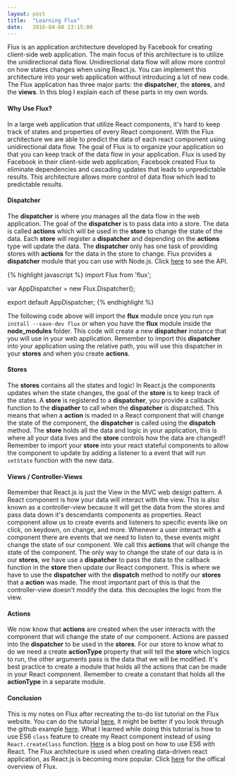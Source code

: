 ```yaml
---
layout: post
title:  "Learning Flux"
date:   2016-04-08 13:15:00
---
```

Flux is an application architecture developed by Facebook for creating 
client-side web application. The main focus of this architecture is 
to utilize the unidirectional data flow. Unidirectional data flow will 
allow more control on how states changes when using React.js. You can 
implement this architecture into your web application without introducing 
a lot of new code. The Flux application has three major parts: the 
__dispatcher__, the __stores__, and the __views__. In this blog I explain each of these 
parts in my own words.

#### Why Use Flux?

In a large web application that utilize React components, 
it's hard to keep track of states and properties of every React component. 
With the Flux architecture we are able to predict the data of each react component using 
unidirectional data flow. The goal of Flux is to organize your application so that you can 
keep track of the data flow in your application. Flux is used by Facebook 
in their client-side web application, Facebook created Flux to eliminate dependencies 
and cascading updates that leads to unpredictable results. This architecture allows 
more control of data flow which lead to predictable results.

#### Dispatcher

The __dispatcher__ is where you manages all the data flow in the web application. The goal 
of the __dispatcher__ is to pass data into a store. The data is called __actions__ which will be 
used in the __store__ to change the state of the data. Each __store__ will register a 
__dispatcher__ and depending on the __actions__ type will update the data. The __dispatcher__ 
only has one task of providing stores with __actions__ for the data in the store to change. Flux provides a __dispatcher__ 
module that you can use with Node.js. Click 
<a href="https://facebook.github.io/flux/docs/dispatcher.html#content" target="_blank">here</a> to 
see the API.

{% highlight javascript %}
  import Flux from 'flux';

  var AppDispatcher = new Flux.Dispatcher();

  export default AppDispatcher;
{% endhighlight %}

The following code above will import the __flux__ module once you run `npm install --save-dev flux` or when 
you have the __flux__ module inside the __node_modules__ folder. This code will create a 
new __dispatcher__ instance that you will use in your web application. Remember to import this 
__dispatcher__ into your application using the relative path, you will use this dispatcher in your __stores__ 
and when you create __actions__.

#### Stores

The __stores__ contains all the states and logic! In React.js the components updates when the 
state changes, the goal of the __store__ is to keep track of the states. A __store__ is 
registered to a __dispatcher__, you provide a callback function to the __dispather__ to call 
when the __dispatcher__ is dispatched. This means that when a __action__ is maded in a React component that 
will change the state of the component, the __dispatcher__ is called using the __dispatch__ method. The __store__ 
holds all the data and logic in your application, this is where all your data lives and the 
__store__ controls how the data are changed!! Remember to import your __store__ into your react stateful components 
to allow the component to update by adding a listener to a event that will run `setState` function with the new data.

#### Views / Controller-Views

Remember that React.js is just the View in the MVC web design pattern. A React component is 
how your data will interact with the view. This is also known as a controller-view because it will 
get the data from the stores and pass data down it's descendants components as properties. React component 
allow us to create events and listeners to specific events like on click, on keydown, on change, and more. 
Whenever a user interact with a component there are events that we need to listen to, these events might 
change the state of our component. We call this __actions__ that will change the state of the 
component. The only way to change the state of our data is in our __stores__, we have use a __dispatcher__ 
to pass the data to the callback function in the __store__ then update our React component. This is where we have to use the __dispatcher__ with the 
__dispatch__ method to notify our __stores__ that a __action__ was made. The most important part of this 
is that the controller-view doesn't modify the data. this decouples the logic from the view.

#### Actions

We now know that __actions__ are created when the user interacts with the component that will change 
the state of our component. Actions are passed into the __dispatcher__ to be used in the __stores__. For our 
store to know what to do we need a create __actionType__ property that will tell the __store__ which 
logics to run, the other arguments pass is the data that we will be modified. It's best practice to 
create a module that holds all the actions that can be made in your React component. Remember to create a 
constant that holds all the __actionType__ in a separate module.

#### Conclusion

This is my notes on Flux after recreating the to-do list tutorial on the Flux website. You can 
do the tutorial <a href="https://facebook.github.io/flux/docs/todo-list.html#content" target="_blank">here</a>, 
it might be better if you look through the github example <a href="https://github.com/facebook/flux/tree/master/examples/flux-todomvc/" target="_blank">here</a>. 
What I learned while doing this tutorial is how to use ES6 `class` feature to create my React component 
instead of using `React.createClass` function. <a href="http://egorsmirnov.me/2015/05/22/react-and-es6-part1.html" target="_blank">Here</a> 
is a blog post on how to use ES6 with React. The Flux architecture is used when creating 
data-driven react application, as React.js is becoming more popular. Click <a href="https://facebook.github.io/flux/docs/overview.html#content" target="_blank">here</a>
for the offical overview of Flux. 